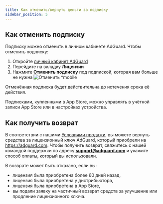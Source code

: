 ```yaml
---
title: Как отменить/вернуть деньги за подписку
sidebar_position: 5
---
```


## Как отменить подписку

Подписку можно отменить в личном кабинете AdGuard. Чтобы отменить подписку:

 1. Откройте [личный кабинет AdGuard](https://my.adguard.com/)
 2. Перейдите на вкладку **Лицензии**
 3. Нажмите **Отменить подписку** под подпиской, которая вам больше не нужна ![Отменить *mobile](https://cdn.adtidy.org/content/kb/ad_blocker/general/newaccount-cancel-sub.png)

 Отменённая подписка будет действительна до истечения срока её действия.

Подписками, купленными в App Store, можно управлять в учётной записи App Store или в настройках устройства.

## Как получить возврат

В соответствии с нашими [Условиями продажи](https://adguard.com/terms-of-sale.html), вы можете вернуть средства за лицензионный ключ AdGuard, который приобрели на https://adguard.com. Чтобы получить возврат, свяжитесь с нашей командой поддержки по адресу **support@adguard.com** и укажите способ оплаты, который вы использовали.

В возврате может быть отказано, если вы:
* лицензия была приобретена более 60 дней назад,
* лицензия была приобретена у дистрибьютора,
* лицензия была приобретена в App Store,
* вы подали заявку на частичный возврат средств за улучшение или продление лицензионного ключа.
